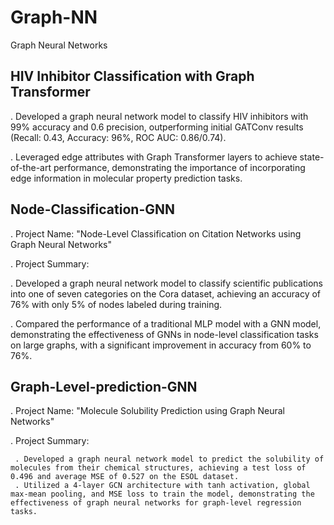 # Graph-NN
Graph Neural Networks

##  HIV Inhibitor Classification with Graph Transformer

.  Developed a graph neural network model to classify HIV inhibitors with 99% accuracy and 0.6 precision, outperforming initial GATConv results (Recall: 0.43, Accuracy: 96%, ROC AUC: 0.86/0.74).

.  Leveraged edge attributes with Graph Transformer layers to achieve state-of-the-art performance, demonstrating the importance of incorporating edge information in molecular property prediction tasks.

## Node-Classification-GNN
.  Project Name: "Node-Level Classification on Citation Networks using Graph Neural Networks"

.  Project Summary:

  .  Developed a graph neural network model to classify scientific publications into one of seven categories on the Cora dataset, achieving an accuracy of 76% with only 5% of nodes labeled during training.
  
  .  Compared the performance of a traditional MLP model with a GNN model, demonstrating the effectiveness of GNNs in node-level classification tasks on large graphs, with a significant improvement in accuracy from 60% to 76%.


## Graph-Level-prediction-GNN

.  Project Name: "Molecule Solubility Prediction using Graph Neural Networks"

.  Project Summary:

     . Developed a graph neural network model to predict the solubility of molecules from their chemical structures, achieving a test loss of 0.496 and average MSE of 0.527 on the ESOL dataset.
     . Utilized a 4-layer GCN architecture with tanh activation, global max-mean pooling, and MSE loss to train the model, demonstrating the   effectiveness of graph neural networks for graph-level regression tasks.
